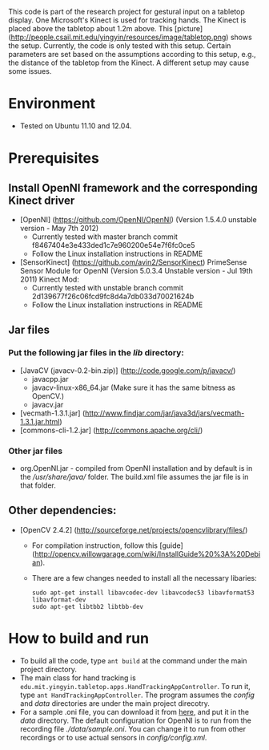 This code is part of the research project for gestural input on a tabletop display. One Microsoft's Kinect is used for tracking hands. The Kinect is placed above the tabletop about 1.2m above. This [picture] (http://people.csail.mit.edu/yingyin/resources/image/tabletop.png) shows the setup. Currently, the code is only tested with this setup. Certain parameters are set based on the assumptions according to this setup, e.g., the distance of the tabletop from the Kinect. A different setup may cause some issues.

# Environment 
* Tested on Ubuntu 11.10 and 12.04.

# Prerequisites

## Install OpenNI framework and the corresponding Kinect driver
* [OpenNI] (https://github.com/OpenNI/OpenNI) (Version 1.5.4.0 unstable version - May 7th 2012)
  * Currently tested with master branch commit f8467404e3e433ded1c7e960200e54e7f6fc0ce5
  * Follow the Linux installation instructions in README
* [SensorKinect] (https://github.com/avin2/SensorKinect) PrimeSense Sensor Module 
  for OpenNI (Version 5.0.3.4 Unstable version - Jul 19th 2011) Kinect Mod:
  * Currently tested with unstable branch commit 2d139677f26c06fcd9fc8d4a7db033d70021624b
  * Follow the Linux installation instructions in README
  
## Jar files
### Put the following jar files in the *lib* directory:
* [JavaCV (javacv-0.2-bin.zip)] (http://code.google.com/p/javacv/) 
  * javacpp.jar  
  * javacv-linux-x86_64.jar (Make sure it has the same bitness as OpenCV.)
  * javacv.jar
* [vecmath-1.3.1.jar] (http://www.findjar.com/jar/java3d/jars/vecmath-1.3.1.jar.html)
* [commons-cli-1.2.jar] (http://commons.apache.org/cli/)

### Other jar files
* org.OpenNI.jar - compiled from OpenNI installation and by default is in the */usr/share/java/* folder. The build.xml file assumes the jar file is in that folder.

## Other dependencies:
* [OpenCV 2.4.2] (http://sourceforge.net/projects/opencvlibrary/files/)
  * For compilation instruction, follow this [guide] (http://opencv.willowgarage.com/wiki/InstallGuide%20%3A%20Debian).
  * There are a few changes needed to install all the necessary libaries:
	 
	  ```
	  sudo apt-get install libavcodec-dev libavcodec53 libavformat53 libavformat-dev
	  sudo apt-get libtbb2 libtbb-dev
	  ```

# How to build and run
* To build all the code, type `ant build` at the command under the main project directory.
* The main class for hand tracking is `edu.mit.yingyin.tabletop.apps.HandTrackingAppController`. To run it, type `ant HandTrackingAppController`. The program assumes the *config* and *data* directories are under the main project direcotry.
* For a sample .oni file, you can download it from [here](http://people.csail.mit.edu/yingyin/resources/share/sample.oni), and put it in the *data* directory. The default configuration for OpenNI is to run from the recording file *./data/sample.oni*. You can change it to run from other recordings or to use actual sensors in *config/config.xml*. 